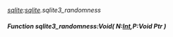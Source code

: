 _[sqlite](../../modules/sqlite/sqlite-module.md):[sqlite](../../modules/sqlite/sqlite-module.md).sqlite3\_randomness_
##### Function sqlite3\_randomness:Void( N:[Int](../../modules/wonkey/wonkey-types-int.md),P:Void Ptr )
